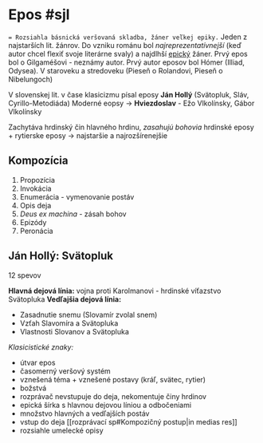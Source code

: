 # Epos #sjl
`= Rozsiahla básnická veršovaná skladba, žáner veľkej epiky.`
Jeden z najstarších lit. žánrov. 
Do vzniku románu bol *najreprezentatívnejší* (keď autor chcel flexiť svoje literárne svaly) a najdlhší [epický](epika.md) žáner.
Prvý epos bol o Gilgaméšovi - neznámy autor. Prvý autor eposov bol Hómer (Illiad, Odysea).
V staroveku a stredoveku (Pieseň o Rolandovi, Pieseň o Nibelungoch)

V slovenskej lit. v čase klasicizmu písal eposy **Ján Hollý** (Svätopluk, Sláv, Cyrillo-Metodiáda)
Moderné eopsy -> **Hviezdoslav** - Ežo Vlkolínsky, Gábor Vlkolínsky

Zachytáva hrdinský čin hlavného hrdinu, *zasahujú bohovia*
hrdinské eposy + rytierske eposy -> najstaršie a najrozšírenejšie

## Kompozícia
1. Propozícia
2. Invokácia
3. Enumerácia - vymenovanie postáv
4. Opis deja
5. *Deus ex machina* - zásah bohov
6. Epizódy
7. Peronácia

## Ján Hollý: Svätopluk
12 spevov

**Hlavná dejová línia:** vojna proti Karolmanovi - hrdinské víťazstvo Svätopluka
**Vedľajšia dejová línia:**
- Zasadnutie snemu (Slovamír zvolal snem)
- Vzťah Slavomíra a Svätopluka
- Vlastnosti Slovanov a Svätopluka

*Klasicistické znaky:*
- útvar epos
- časomerný veršový systém
- vznešená téma + vznešené postavy (kráľ, svätec, rytier)
- božstvá
- rozprávač nevstupuje do deja, nekomentuje činy hrdinov
- epická šírka s hlavnou dejovou líniou a odbočeniami
- množstvo hlavných a vedľajších postáv
- vstup do deja [[rozprávací sp#Kompozičný postup|in medias res]] 
- rozsiahle umelecké opisy